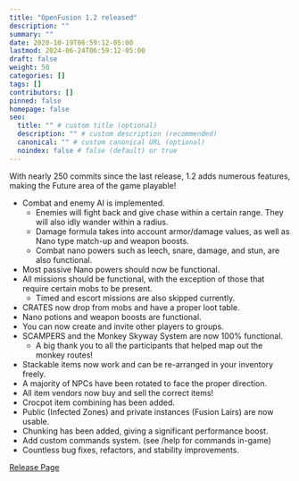 ```yaml
---
title: "OpenFusion 1.2 released"
description: ""
summary: ""
date: 2020-10-19T06:59:12-05:00
lastmod: 2024-06-24T06:59:12-05:00
draft: false
weight: 50
categories: []
tags: []
contributors: []
pinned: false
homepage: false
seo:
  title: "" # custom title (optional)
  description: "" # custom description (recommended)
  canonical: "" # custom canonical URL (optional)
  noindex: false # false (default) or true
---
```

With nearly 250 commits since the last release, 1.2 adds numerous features, making the Future area of the game playable!
* Combat and enemy AI is implemented.
  * Enemies will fight back and give chase within a certain range. They will also idly wander within a radius.
  * Damage formula takes into account armor/damage values, as well as Nano type match-up and weapon boosts.
  * Combat nano powers such as leech, snare, damage, and stun, are also functional.
* Most passive Nano powers should now be functional.
* All missions should be functional, with the exception of those that require certain mobs to be present.
  * Timed and escort missions are also skipped currently.
* CRATES now drop from mobs and have a proper loot table.
* Nano potions and weapon boosts are functional.
* You can now create and invite other players to groups.
* SCAMPERS and the Monkey Skyway System are now 100% functional.
  * A big thank you to all the participants that helped map out the monkey routes!
* Stackable items now work and can be re-arranged in your inventory freely.
* A majority of NPCs have been rotated to face the proper direction.
* All item vendors now buy and sell the correct items!
* Crocpot item combining has been added.
* Public (Infected Zones) and private instances (Fusion Lairs) are now usable.
* Chunking has been added, giving a significant performance boost.
* Add custom commands system. (see /help for commands in-game)
* Countless bug fixes, refactors, and stability improvements.

[Release Page](https://github.com/OpenFusionProject/OpenFusion/releases/tag/1.2)
